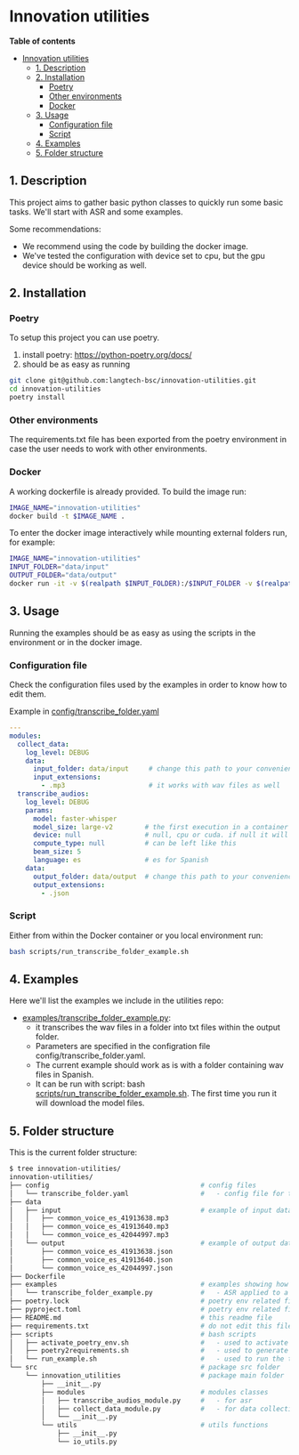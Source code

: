 # Innovation utilities

**Table of contents**

- [Innovation utilities](#innovation-utilities)
  - [1. Description](#1-description)
  - [2. Installation](#2-installation)
    - [Poetry](#poetry)
    - [Other environments](#other-environments)
    - [Docker](#docker)
  - [3. Usage](#3-usage)
    - [Configuration file](#configuration-file)
    - [Script](#script)
  - [4. Examples](#4-examples)
  - [5. Folder structure](#5-folder-structure)


##  1. Description

This project aims to gather basic python classes to quickly run some basic tasks. We'll start with ASR and some examples.

Some recommendations:
- We recommend using the code by building the docker image.
- We've tested the configuration with device set to cpu, but the gpu device should be working as well.

##  2. Installation

### Poetry

To setup this project you can use poetry.

1. install poetry: https://python-poetry.org/docs/
2. should be as easy as running
```bash
git clone git@github.com:langtech-bsc/innovation-utilities.git
cd innovation-utilities
poetry install
```

### Other environments

The requirements.txt file has been exported from the poetry environment in case the user needs to work with other environments.

### Docker

A working dockerfile is already provided. To build the image run:

```bash
IMAGE_NAME="innovation-utilities"
docker build -t $IMAGE_NAME .
```

To enter the docker image interactively while mounting external folders run, for example:

```bash
IMAGE_NAME="innovation-utilities"
INPUT_FOLDER="data/input"
OUTPUT_FOLDER="data/output"
docker run -it -v $(realpath $INPUT_FOLDER):/$INPUT_FOLDER -v $(realpath $OUTPUT_FOLDER):/$OUTPUT_FOLDER --rm $IMAGE_NAME bash
```

##  3. Usage

Running the examples should be as easy as using the scripts in the environment or in the docker image.

### Configuration file

Check the configuration files used by the examples in order to know how to edit them.

Example in [config/transcribe_folder.yaml](config/transcribe_folder.yaml)

```yaml
---
modules:
  collect_data:
    log_level: DEBUG
    data:
      input_folder: data/input     # change this path to your convenience
      input_extensions:
        - .mp3                     # it works with wav files as well
  transcribe_audios:
    log_level: DEBUG
    params:
      model: faster-whisper
      model_size: large-v2        # the first execution in a container the model will be downloaded
      device: null                # null, cpu or cuda. if null it will check if cuda is available first, cpu otherwise
      compute_type: null          # can be left like this
      beam_size: 5
      language: es                # es for Spanish
    data:
      output_folder: data/output  # change this path to your convenience
      output_extensions:
        - .json
```

### Script

Either from within the Docker container or you local environment run:

```bash
bash scripts/run_transcribe_folder_example.sh
```


## 4. Examples

Here we'll list the examples we include in the utilities repo:
- [examples/transcribe_folder_example.py](examples/transcribe_folder_example.py): 
  - it transcribes the wav files in a folder into txt files within the output folder. 
  - Parameters are specified in the configration file config/transcribe_folder.yaml. 
  - The current example should work as is with a folder containing wav files in Spanish. 
  - It can be run with script: bash [scripts/run_transcribe_folder_example.sh](scripts/run_transcribe_folder_example.sh). The first time you run it will download the model files.

## 5. Folder structure

This is the current folder structure:

```bash
$ tree innovation-utilities/
innovation-utilities/
├── config                                      # config files
│   └── transcribe_folder.yaml                  #   - config file for the corresponding example
├── data
│   ├── input                                   # example of input data
│   │   ├── common_voice_es_41913638.mp3
│   │   ├── common_voice_es_41913640.mp3
│   │   └── common_voice_es_42044997.mp3
│   └── output                                  # example of output data
│       ├── common_voice_es_41913638.json
│       ├── common_voice_es_41913640.json
│       └── common_voice_es_42044997.json
├── Dockerfile
├── examples                                    # examples showing how the classes can be used
│   └── transcribe_folder_example.py            #   - ASR applied to a folder
├── poetry.lock                                 # poetry env related file
├── pyproject.toml                              # poetry env related file
├── README.md                                   # this readme file
├── requirements.txt                            # do not edit this file, generaed using scripts/poetry2requirements.sh
├── scripts                                     # bash scripts
│   ├── activate_poetry_env.sh                  #   - used to activate poetry env
│   ├── poetry2requirements.sh                  #   - used to generate requirements.txt
│   └── run_example.sh                          #   - used to run the transcribe_folder.py
└── src                                         # package src folder
    └── innovation_utilities                    # package main folder
        ├── __init__.py
        ├── modules                             # modules classes
        │   ├── transcribe_audios_module.py     #   - for asr
        │   ├── collect_data_module.py          #   - for data collection
        │   └── __init__.py
        └── utils                               # utils functions
            ├── __init__.py
            └── io_utils.py
```